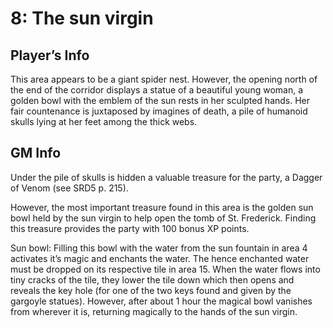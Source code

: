 # 8: The sun virgin

## Player’s Info

This area appears to be a giant spider nest. However, the opening north of the end of the corridor displays a statue of a beautiful young woman, a golden bowl with the emblem of the sun rests in her sculpted hands. Her fair countenance is juxtaposed by imagines of death, a pile of humanoid skulls lying at her feet among the thick webs.

## GM Info

Under the pile of skulls is hidden a valuable treasure for the party, a Dagger of Venom (see SRD5 p. 215).

However, the most important treasure found in this area is the golden sun bowl held by the sun virgin to help open the tomb of St. Frederick. Finding this treasure provides the party with 100 bonus XP points.

Sun bowl: Filling this bowl with the water from the sun fountain in area 4 activates it’s magic and enchants the water. The hence enchanted water must be dropped on its respective tile in area 15. When the water flows into tiny cracks of the tile, they lower the tile down which then opens and reveals the key hole (for one of the two keys found and given by the gargoyle statues). However, after about 1 hour the magical bowl vanishes from wherever it is, returning magically to the hands of the sun virgin.